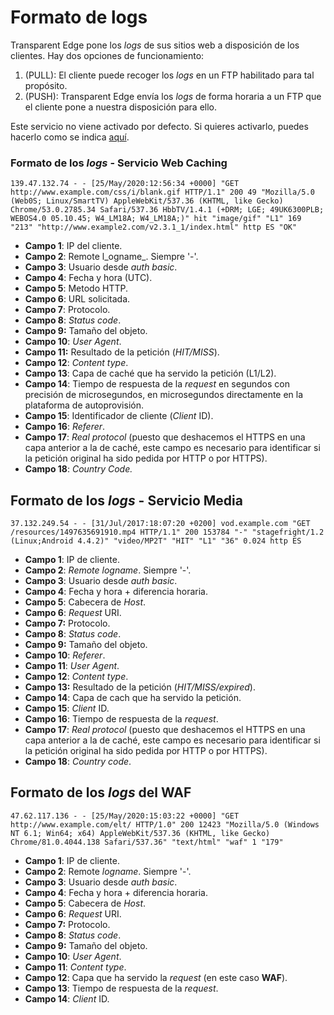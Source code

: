 # Formato de logs

Transparent Edge pone los _logs_ de sus sitios web a disposición de los clientes. Hay dos opciones de funcionamiento:

1. (PULL): El cliente puede recoger los _logs_ en un FTP habilitado para tal propósito.
2. (PUSH): Transparent Edge envía los _logs_ de forma horaria a un FTP que el cliente pone a nuestra disposición para ello.

Este servicio no viene activado por defecto. Si quieres activarlo, puedes hacerlo como se indica [aquí](../dashboard/envio-de-logs.md).

### Formato de los _logs_ - Servicio Web Caching



```
139.47.132.74 - - [25/May/2020:12:56:34 +0000] "GET http://www.example.com/css/i/blank.gif HTTP/1.1" 200 49 "Mozilla/5.0 (Web0S; Linux/SmartTV) AppleWebKit/537.36 (KHTML, like Gecko) Chrome/53.0.2785.34 Safari/537.36 HbbTV/1.4.1 (+DRM; LGE; 49UK6300PLB; WEBOS4.0 05.10.45; W4_LM18A; W4_LM18A;)" hit "image/gif" "L1" 169 "213" "http://www.example2.com/v2.3.1_1/index.html" http ES "OK"
```

* **Campo 1**: IP del cliente.
* **Campo 2**: Remote l_ogname_. Siempre '-'.
* **Campo 3**: Usuario desde _auth basic_.
* **Campo 4**: Fecha y hora (UTC).
* **Campo 5**: Metodo HTTP.
* **Campo 6**: URL solicitada.
* **Campo 7**: Protocolo.
* **Campo 8**: _Status code_.
* **Campo 9:** Tamaño del objeto.
* **Campo 10**: _User Agent_.
* **Campo 11:** Resultado de la petición (_HIT/MISS_).
* **Campo 12**: _Content type_.
* **Campo 13**: Capa de caché que ha servido la petición (L1/L2).
* **Campo 14**: Tiempo de respuesta de la _request_ en segundos con precisión de microsegundos, en microsegundos directamente en la plataforma de autoprovisión.
* **Campo 15**: Identificador de cliente (_Client_ ID).
* **Campo 16**: _Referer_.
* **Campo 17**: _Real protocol_ (puesto que deshacemos el HTTPS en una capa anterior a la de caché, este campo es necesario para identificar si la petición original ha sido pedida por HTTP o por HTTPS).
* **Campo 18**: _Country Code._



## Formato de los _logs_ - Servicio Media

```
37.132.249.54 - - [31/Jul/2017:18:07:20 +0200] vod.example.com "GET /resources/1497635691910.mp4 HTTP/1.1" 200 153784 "-" "stagefright/1.2 (Linux;Android 4.4.2)" "video/MP2T" "HIT" "L1" "36" 0.024 http ES
```

* **Campo 1**: IP de cliente.
* **Campo 2**: _Remote logname_. Siempre '-'.
* **Campo 3**: Usuario desde _auth basic_.
* **Campo 4**: Fecha y hora + diferencia horaria.
* **Campo 5**: Cabecera de _Host_.
* **Campo 6**: _Request_ URI.
* **Campo 7:** Protocolo.
* **Campo 8**: _Status code_.
* **Campo 9:** Tamaño del objeto.
* **Campo 10**: _Referer_.
* **Campo 11**: _User Agent_.
* **Campo 12**: _Content type_.
* **Campo 13:** Resultado de la petición (_HIT/MISS/expired_).
* **Campo 14**: Capa de cach que ha servido la petición.
* **Campo 15**: _Client_ ID.
* **Campo 16**: Tiempo de respuesta de la _request_.
* **Campo 17**: _Real protocol_ (puesto que deshacemos el HTTPS en una capa anterior a la de caché, este campo es necesario para identificar si la petición original ha sido pedida por HTTP o por HTTPS).
* **Campo 18**: _Country code_.

## Formato de los _logs_ del WAF

```
47.62.117.136 - - [25/May/2020:15:03:22 +0000] "GET http://www.example.com/elt/ HTTP/1.0" 200 12423 "Mozilla/5.0 (Windows NT 6.1; Win64; x64) AppleWebKit/537.36 (KHTML, like Gecko) Chrome/81.0.4044.138 Safari/537.36" "text/html" "waf" 1 "179"
```

* **Campo 1**: IP de cliente.
* **Campo 2**: Remote _logname_. Siempre '-'.
* **Campo 3**: Usuario desde _auth basic_.
* **Campo 4**: Fecha y hora + diferencia horaria.
* **Campo 5**: Cabecera de _Host_.
* **Campo 6**: _Request_ URI.
* **Campo 7:** Protocolo.
* **Campo 8**: _Status code_.
* **Campo 9:** Tamaño del objeto.
* **Campo 10**: _User Agent_.
* **Campo 11**: _Content type_.
* **Campo 12**: Capa que ha servido la _request_ (en este caso **WAF**).
* **Campo 13**: Tiempo de respuesta de la _request_.
* **Campo 14**: _Client_ ID.
